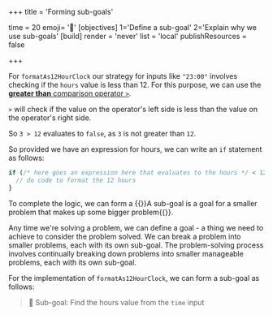 +++
title = 'Forming sub-goals'

time = 20
emoji= '🧠'
[objectives]
 1='Define a sub-goal'
 2='Explain why we use sub-goals'
[build]
  render = 'never'
  list = 'local'
  publishResources = false

+++

For `formatAs12HourClock` our strategy for inputs like `"23:00"` involves checking if the `hours` value is less than 12. For this purpose, we can use the [**greater than** comparison operator `>`](https://developer.mozilla.org/en-US/docs/Web/JavaScript/Reference/Operators/Greater_than).

`>` will check if the value on the operator's left side is less than the value on the operator's right side.

So `3 > 12` evaluates to `false`, as `3` is not greater than `12`.

So provided we have an expression for hours, we can write an `if` statement as follows:

```js
if (/* here goes an expression here that evaluates to the hours */ < 12) {
  // do code to format the 12 hours
}
```

To complete the logic, we can form a {{<tooltip title="sub-goal">}}A sub-goal is a goal for a smaller problem that makes up some bigger problem{{</tooltip>}}.

Any time we're solving a problem, we can define a goal - a thing we need to achieve to consider the problem solved.
We can break a problem into smaller problems, each with its own sub-goal. The problem-solving process involves continually breaking down problems into smaller manageable problems, each with its own sub-goal.

For the implementation of `formatAs12HourClock`, we can form a sub-goal as follows:

> 🎯 Sub-goal: Find the hours value from the `time` input
